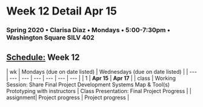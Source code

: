 # Week 12 Detail Apr 15

### Spring 2020 • Clarisa Diaz • Mondays • 5:00-7:30pm • Washington Square SILV 402

## [Schedule:](./) Week 12

| wk | Mondays \(due on date listed\) | Wednesdays \(due on date listed\) |
| --- | --- | --- | --- | --- | --- | --- |
| 1 | **Apr 15** | **Apr 17** |
| class | Working Session: Share Final Project Development Systems Map & Tool(s) Prototyping with instructors | Class Presentation: Final Project Progress  |
| assignment| Project progress  | Project progress  |
